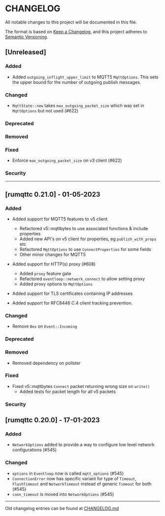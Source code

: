 # CHANGELOG

All notable changes to this project will be documented in this file.

The format is based on [Keep a Changelog](https://keepachangelog.com/en/1.0.0/),
and this project adheres to [Semantic Versioning](https://semver.org/spec/v2.0.0.html).

## [Unreleased]

### Added
 - Added `outgoing_inflight_upper_limit` to MQTT5 `MqttOptions`. This sets the upper bound for the number of outgoing publish messages.

### Changed
 - `MqttState::new` takes `max_outgoing_packet_size` which was set in `MqttOptions` but not used (#622)

### Deprecated

### Removed

### Fixed
 - Enforce `max_outgoing_packet_size` on v3 client (#622)

### Security

---

## [rumqttc 0.21.0] - 01-05-2023

### Added
 - Added support for MQTT5 features to v5 client
   - Refactored v5::mqttbytes to use associated functions & include properties
   - Added new API's on v5 client for properties, eg `publish_with_props` etc
   - Refactored `MqttOptions` to use `ConnectProperties` for some fields
   - Other minor changes for MQTT5
  - Added support for HTTP(s) proxy (#608)
    - Added `proxy` feature gate
    - Refactored `eventloop::network_connect` to allow setting proxy
    - Added proxy options to `MqttOptions`

 - Added support for TLS certificates containing IP addresses
 - Added support for RFC8446 C.4 client tracking prevention.

### Changed
- Remove `Box` on `Event::Incoming`

### Deprecated

### Removed
 - Removed dependency on pollster

### Fixed
 - Fixed v5::mqttbytes `Connect` packet returning wrong size on `write()`
   - Added tests for packet length for all v5 packets

### Security


## [rumqttc 0.20.0] - 17-01-2023

### Added
- `NetworkOptions` added to provide a way to configure low level network configurations (#545)

### Changed
- `options` in `Eventloop` now is called `mqtt_options` (#545)
- `ConnectionError` now has specific variant for type of `Timeout`, `FlushTimeout` and `NetworkTimeout` instead of generic `Timeout` for both (#545)
- `conn_timeout` is moved into `NetworkOptions` (#545)

---

Old changelog entries can be found at [CHANGELOG.md](../CHANGELOG.md)

